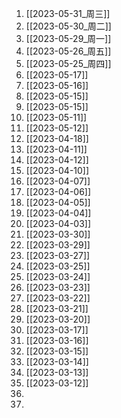 
1. [[2023-05-31_周三]]
2. [[2023-05-30_周二]]
3. [[2023-05-29_周一]]
4. [[2023-05-26_周五]]
5. [[2023-05-25_周四]]
6. [[2023-05-17]]
7. [[2023-05-16]]
8. [[2023-05-15]]
9. [[2023-05-15]]
10.  [[2023-05-11]]
11. [[2023-05-12]]
12. [[2023-04-18]]
13.  [[2023-04-11]]
14. [[2023-04-12]]
15. [[2023-04-10]]
16. [[2023-04-07]]
17. [[2023-04-06]]
18. [[2023-04-05]]
19. [[2023-04-04]]
20. [[2023-04-03]]
21. [[2023-03-30]]
22. [[2023-03-29]]
23. [[2023-03-27]]
24. [[2023-03-25]]
25. [[2023-03-24]]
26. [[2023-03-23]]
27. [[2023-03-22]]
28. [[2023-03-21]]
29. [[2023-03-20]]
30. [[2023-03-17]]
31. [[2023-03-16]]
32. [[2023-03-15]]
33. [[2023-03-14]]
34. [[2023-03-13]]
35. [[2023-03-12]]
36. 
37. 
